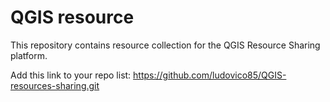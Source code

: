 # QGIS resource

This repository contains resource collection for the QGIS Resource Sharing platform.

Add this link to your repo list: https://github.com/ludovico85/QGIS-resources-sharing.git
